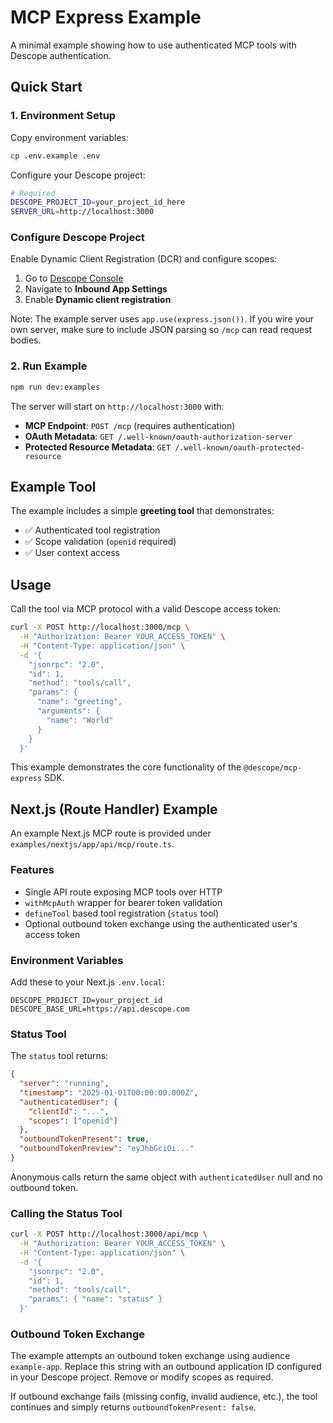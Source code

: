 # MCP Express Example

A minimal example showing how to use authenticated MCP tools with Descope authentication.

## Quick Start

### 1. Environment Setup

Copy environment variables:

```bash
cp .env.example .env
```

Configure your Descope project:

```bash
# Required
DESCOPE_PROJECT_ID=your_project_id_here
SERVER_URL=http://localhost:3000
```

### Configure Descope Project

Enable Dynamic Client Registration (DCR) and configure scopes:

1. Go to [Descope Console](https://app.descope.com/apps/inbound)
2. Navigate to **Inbound App Settings**
3. Enable **Dynamic client registration**

Note: The example server uses `app.use(express.json())`. If you wire your own server, make sure to include JSON parsing so `/mcp` can read request bodies.

### 2. Run Example

```bash
npm run dev:examples
```

The server will start on `http://localhost:3000` with:

- **MCP Endpoint**: `POST /mcp` (requires authentication)
- **OAuth Metadata**: `GET /.well-known/oauth-authorization-server`
- **Protected Resource Metadata**: `GET /.well-known/oauth-protected-resource`

## Example Tool

The example includes a simple **greeting tool** that demonstrates:

- ✅ Authenticated tool registration
- ✅ Scope validation (`openid` required)
- ✅ User context access

## Usage

Call the tool via MCP protocol with a valid Descope access token:

```bash
curl -X POST http://localhost:3000/mcp \
  -H "Authorization: Bearer YOUR_ACCESS_TOKEN" \
  -H "Content-Type: application/json" \
  -d '{
    "jsonrpc": "2.0",
    "id": 1,
    "method": "tools/call",
    "params": {
      "name": "greeting",
      "arguments": {
        "name": "World"
      }
    }
  }'
```

This example demonstrates the core functionality of the `@descope/mcp-express` SDK.

## Next.js (Route Handler) Example

An example Next.js MCP route is provided under `examples/nextjs/app/api/mcp/route.ts`.

### Features

- Single API route exposing MCP tools over HTTP
- `withMcpAuth` wrapper for bearer token validation
- `defineTool` based tool registration (`status` tool)
- Optional outbound token exchange using the authenticated user's access token

### Environment Variables

Add these to your Next.js `.env.local`:

```
DESCOPE_PROJECT_ID=your_project_id
DESCOPE_BASE_URL=https://api.descope.com
```

### Status Tool

The `status` tool returns:

```json
{
  "server": "running",
  "timestamp": "2025-01-01T00:00:00.000Z",
  "authenticatedUser": {
    "clientId": "...",
    "scopes": ["openid"]
  },
  "outboundTokenPresent": true,
  "outboundTokenPreview": "eyJhbGciOi..."
}
```

Anonymous calls return the same object with `authenticatedUser` null and no outbound token.

### Calling the Status Tool

```bash
curl -X POST http://localhost:3000/api/mcp \
  -H "Authorization: Bearer YOUR_ACCESS_TOKEN" \
  -H "Content-Type: application/json" \
  -d '{
    "jsonrpc": "2.0",
    "id": 1,
    "method": "tools/call",
    "params": { "name": "status" }
  }'
```

### Outbound Token Exchange

The example attempts an outbound token exchange using audience `example-app`. Replace this string with an outbound application ID configured in your Descope project. Remove or modify scopes as required.

If outbound exchange fails (missing config, invalid audience, etc.), the tool continues and simply returns `outboundTokenPresent: false`.

